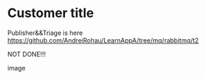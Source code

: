 # Customer title
Publisher&&Triage is here https://github.com/AndreiRohau/LearnAppA/tree/mq/rabbitmq/t2

NOT DONE!!!

image